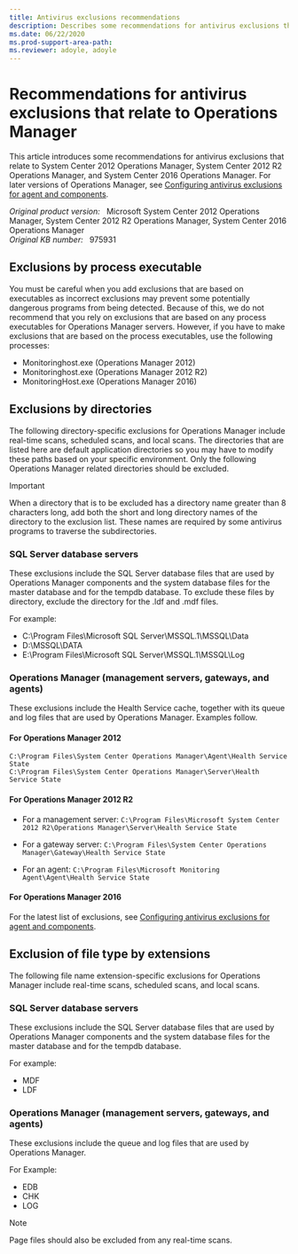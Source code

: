 ```yaml
---
title: Antivirus exclusions recommendations
description: Describes some recommendations for antivirus exclusions that relate to Operations Manager. These exclusions include process-based exclusions, directory-specific exclusions, and file name extension-specific exclusions.
ms.date: 06/22/2020
ms.prod-support-area-path:
ms.reviewer: adoyle, adoyle
---
```

# Recommendations for antivirus exclusions that relate to Operations Manager

This article introduces some recommendations for antivirus exclusions that relate to System Center 2012 Operations Manager, System Center 2012 R2 Operations Manager, and System Center 2016 Operations Manager. For later versions of Operations Manager, see [Configuring antivirus exclusions for agent and components](/system-center/scom/plan-security-antivirus).

_Original product version:_ &nbsp; Microsoft System Center 2012 Operations Manager, System Center 2012 R2 Operations Manager, System Center 2016 Operations Manager  
_Original KB number:_ &nbsp; 975931

## Exclusions by process executable

You must be careful when you add exclusions that are based on executables as incorrect exclusions may prevent some potentially dangerous programs from being detected. Because of this, we do not recommend that you rely on exclusions that are based on any process executables for Operations Manager servers. However, if you have to make exclusions that are based on the process executables, use the following processes:

- Monitoringhost.exe (Operations Manager 2012)
- Monitoringhost.exe (Operations Manager 2012 R2)
- MonitoringHost.exe (Operations Manager 2016)

## Exclusions by directories

The following directory-specific exclusions for Operations Manager include real-time scans, scheduled scans, and local scans. The directories that are listed here are default application directories so you may have to modify these paths based on your specific environment. Only the following Operations Manager related directories should be excluded.

> [!IMPORTANT]
> When a directory that is to be excluded has a directory name greater than 8 characters long, add both the short and long directory names of the directory to the exclusion list. These names are required by some antivirus programs to traverse the subdirectories.

### SQL Server database servers

These exclusions include the SQL Server database files that are used by Operations Manager components and the system database files for the master database and for the tempdb database. To exclude these files by directory, exclude the directory for the .ldf and .mdf files.

For example:

- C:\Program Files\Microsoft SQL Server\MSSQL.1\MSSQL\Data
- D:\MSSQL\DATA
- E:\Program Files\Microsoft SQL Server\MSSQL.1\MSSQL\Log

### Operations Manager (management servers, gateways, and agents)

These exclusions include the Health Service cache, together with its queue and log files that are used by Operations Manager. Examples follow.

#### For Operations Manager 2012

`C:\Program Files\System Center Operations Manager\Agent\Health Service State`  
`C:\Program Files\System Center Operations Manager\Server\Health Service State`

#### For Operations Manager 2012 R2

- For a management server: `C:\Program Files\Microsoft System Center 2012 R2\Operations Manager\Server\Health Service State`

- For a gateway server: `C:\Program Files\System Center Operations Manager\Gateway\Health Service State`

- For an agent: `C:\Program Files\Microsoft Monitoring Agent\Agent\Health Service State`

#### For Operations Manager 2016

For the latest list of exclusions, see [Configuring antivirus exclusions for agent and components](/system-center/scom/plan-security-antivirus).

## Exclusion of file type by extensions

The following file name extension-specific exclusions for Operations Manager include real-time scans, scheduled scans, and local scans.

### SQL Server database servers

These exclusions include the SQL Server database files that are used by Operations Manager components and the system database files for the master database and for the tempdb database.

For example:

- MDF
- LDF

### Operations Manager (management servers, gateways, and agents)

These exclusions include the queue and log files that are used by Operations Manager.

For Example:

- EDB
- CHK
- LOG

> [!NOTE]
> Page files should also be excluded from any real-time scans.
